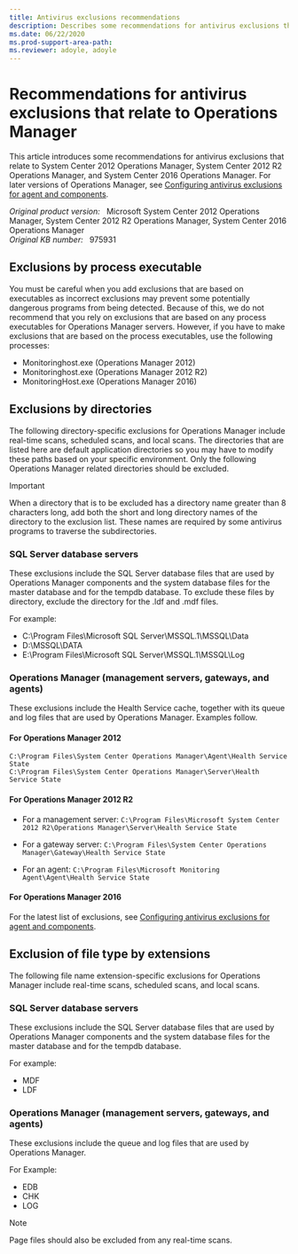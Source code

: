 ```yaml
---
title: Antivirus exclusions recommendations
description: Describes some recommendations for antivirus exclusions that relate to Operations Manager. These exclusions include process-based exclusions, directory-specific exclusions, and file name extension-specific exclusions.
ms.date: 06/22/2020
ms.prod-support-area-path:
ms.reviewer: adoyle, adoyle
---
```

# Recommendations for antivirus exclusions that relate to Operations Manager

This article introduces some recommendations for antivirus exclusions that relate to System Center 2012 Operations Manager, System Center 2012 R2 Operations Manager, and System Center 2016 Operations Manager. For later versions of Operations Manager, see [Configuring antivirus exclusions for agent and components](/system-center/scom/plan-security-antivirus).

_Original product version:_ &nbsp; Microsoft System Center 2012 Operations Manager, System Center 2012 R2 Operations Manager, System Center 2016 Operations Manager  
_Original KB number:_ &nbsp; 975931

## Exclusions by process executable

You must be careful when you add exclusions that are based on executables as incorrect exclusions may prevent some potentially dangerous programs from being detected. Because of this, we do not recommend that you rely on exclusions that are based on any process executables for Operations Manager servers. However, if you have to make exclusions that are based on the process executables, use the following processes:

- Monitoringhost.exe (Operations Manager 2012)
- Monitoringhost.exe (Operations Manager 2012 R2)
- MonitoringHost.exe (Operations Manager 2016)

## Exclusions by directories

The following directory-specific exclusions for Operations Manager include real-time scans, scheduled scans, and local scans. The directories that are listed here are default application directories so you may have to modify these paths based on your specific environment. Only the following Operations Manager related directories should be excluded.

> [!IMPORTANT]
> When a directory that is to be excluded has a directory name greater than 8 characters long, add both the short and long directory names of the directory to the exclusion list. These names are required by some antivirus programs to traverse the subdirectories.

### SQL Server database servers

These exclusions include the SQL Server database files that are used by Operations Manager components and the system database files for the master database and for the tempdb database. To exclude these files by directory, exclude the directory for the .ldf and .mdf files.

For example:

- C:\Program Files\Microsoft SQL Server\MSSQL.1\MSSQL\Data
- D:\MSSQL\DATA
- E:\Program Files\Microsoft SQL Server\MSSQL.1\MSSQL\Log

### Operations Manager (management servers, gateways, and agents)

These exclusions include the Health Service cache, together with its queue and log files that are used by Operations Manager. Examples follow.

#### For Operations Manager 2012

`C:\Program Files\System Center Operations Manager\Agent\Health Service State`  
`C:\Program Files\System Center Operations Manager\Server\Health Service State`

#### For Operations Manager 2012 R2

- For a management server: `C:\Program Files\Microsoft System Center 2012 R2\Operations Manager\Server\Health Service State`

- For a gateway server: `C:\Program Files\System Center Operations Manager\Gateway\Health Service State`

- For an agent: `C:\Program Files\Microsoft Monitoring Agent\Agent\Health Service State`

#### For Operations Manager 2016

For the latest list of exclusions, see [Configuring antivirus exclusions for agent and components](/system-center/scom/plan-security-antivirus).

## Exclusion of file type by extensions

The following file name extension-specific exclusions for Operations Manager include real-time scans, scheduled scans, and local scans.

### SQL Server database servers

These exclusions include the SQL Server database files that are used by Operations Manager components and the system database files for the master database and for the tempdb database.

For example:

- MDF
- LDF

### Operations Manager (management servers, gateways, and agents)

These exclusions include the queue and log files that are used by Operations Manager.

For Example:

- EDB
- CHK
- LOG

> [!NOTE]
> Page files should also be excluded from any real-time scans.
